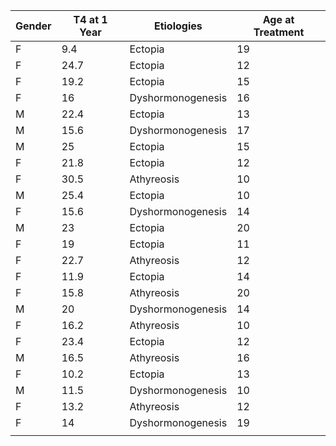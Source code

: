 |Gender|T4 at 1 Year|Etiologies       |Age at Treatment|
|------|------------|-----------------|----------------|
|F     |9.4         |Ectopia          |19              |
|F     |24.7        |Ectopia          |12              |
|F     |19.2        |Ectopia          |15              |
|F     |16          |Dyshormonogenesis|16              |
|M     |22.4        |Ectopia          |13              |
|M     |15.6        |Dyshormonogenesis|17              |
|M     |25          |Ectopia          |15              |
|F     |21.8        |Ectopia          |12              |
|F     |30.5        |Athyreosis       |10              |
|M     |25.4        |Ectopia          |10              |
|F     |15.6        |Dyshormonogenesis|14              |
|M     |23          |Ectopia          |20              |
|F     |19          |Ectopia          |11              |
|F     |22.7        |Athyreosis       |12              |
|F     |11.9        |Ectopia          |14              |
|F     |15.8        |Athyreosis       |20              |
|M     |20          |Dyshormonogenesis|14              |
|F     |16.2        |Athyreosis       |10              |
|F     |23.4        |Ectopia          |12              |
|M     |16.5        |Athyreosis       |16              |
|F     |10.2        |Ectopia          |13              |
|M     |11.5        |Dyshormonogenesis|10              |
|F     |13.2        |Athyreosis       |12              |
|F     |14          |Dyshormonogenesis|19              |
|      |            |                 |                |
